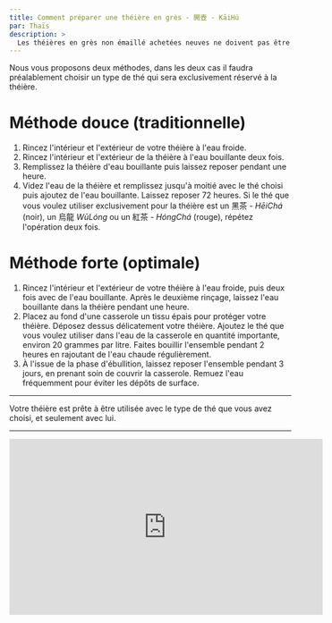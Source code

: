 ```yaml
---
title: Comment préparer une théière en grès - 開壺 - KāiHú 
par: Thaïs
description: >
  Les théières en grès non émaillé achetées neuves ne doivent pas être utilisées sans préparation initiale.
---
```


Nous vous proposons deux méthodes, dans les deux cas il faudra préalablement choisir un type de thé qui sera exclusivement réservé à la théière. 

# Méthode douce (traditionnelle)

1. Rincez l'intérieur et l'extérieur de votre théière à l'eau froide.
2. Rincez l'intérieur et l'extérieur de la théière à l'eau bouillante deux fois. 
3. Remplissez la théière d'eau bouillante puis laissez reposer pendant une heure. 
4. Videz l'eau de la théière et remplissez jusqu'à moitié avec le thé choisi puis ajoutez de l'eau bouillante. Laissez reposer 72 heures. Si le thé que vous voulez utiliser exclusivement pour la théière est un 黑茶 - _HēiChá_ (noir), un 烏龍 _WūLóng_ ou un 紅茶 - _HóngChá_ (rouge), répétez l'opération deux fois.

# Méthode forte (optimale)

1. Rincez l'intérieur et l'extérieur de votre théière à l'eau froide, puis deux fois avec de l'eau bouillante. Après le deuxième rinçage, laissez l'eau bouillante dans la théière pendant une heure. 
2. Placez au fond d'une casserole un tissu épais pour protéger votre théière. Déposez dessus délicatement votre théière.  Ajoutez le thé que vous voulez utiliser dans l'eau de la casserole en quantité importante, environ 20 grammes par litre. Faites bouillir l'ensemble pendant 2 heures en rajoutant de l'eau chaude régulièrement.
3. À l'issue de la phase d'ébullition, laissez reposer l'ensemble pendant 3 jours, en prenant soin de couvrir la casserole. Remuez l'eau fréquemment pour éviter les dépôts de surface. 

---

Votre théière est prête à être utilisée avec le type de thé que vous avez choisi, et seulement avec lui.

---
  
<iframe width="560" height="315" src="https://www.youtube.com/embed/FS31ws3NIMc" title="YouTube video player" frameborder="0" allow="accelerometer; autoplay; clipboard-write; encrypted-media; gyroscope; picture-in-picture" allowfullscreen></iframe>
